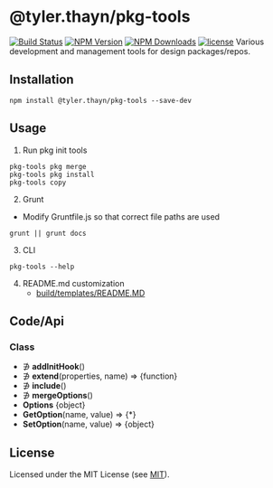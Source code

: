 # @tyler.thayn/pkg-tools
[![Build Status](https://github.com/tylerthayn/pkg-tools/workflows/build/badge.svg)](https://github.com/tj/commander.js/actions?query=workflow%3A%22build%22)
[![NPM Version](http://img.shields.io/npm/v/@tyler.thayn/pkg-tools.svg?style=flat)](https://www.npmjs.org/package/@tyler.thayn/pkg-tools)
[![NPM Downloads](https://img.shields.io/npm/dm/@tyler.thayn/pkg-tools.svg?style=flat)](https://npmcharts.com/compare/@tyler.thayn/pkg-tools?minimal=true)
[![license](https://img.shields.io/npm/l/@tyler.thayn/pkg-tools.svg)](LICENSE)
Various development and management tools for design packages/repos.

## Installation
	npm install @tyler.thayn/pkg-tools --save-dev

## Usage
1. Run pkg init tools
```dos
pkg-tools pkg merge
pkg-tools pkg install
pkg-tools copy
```
2. Grunt
* Modify Gruntfile.js so that correct file paths are used
```dos
grunt || grunt docs
```
3. CLI
```dos
pkg-tools --help
```

4.  README.md customization
	* [build/templates/README.MD](./build/templates/README.md)

## Code/Api

### Class
<ul>
<li>&#8716; <b>addInitHook</b>()</li>


<li>&#8716; <b>extend</b>(properties, name)	=>	{function}</li>


<li>&#8716; <b>include</b>()</li>


<li>&#8716; <b>mergeOptions</b>()</li>


<li><b>Options</b>  {object}</li>


<li><b>GetOption</b>(name, value)	=>	{*}</li>


<li><b>SetOption</b>(name, value)	=>	{object}</li>

</ul>




## License
Licensed under the MIT License (see [MIT](LICENSE)).
